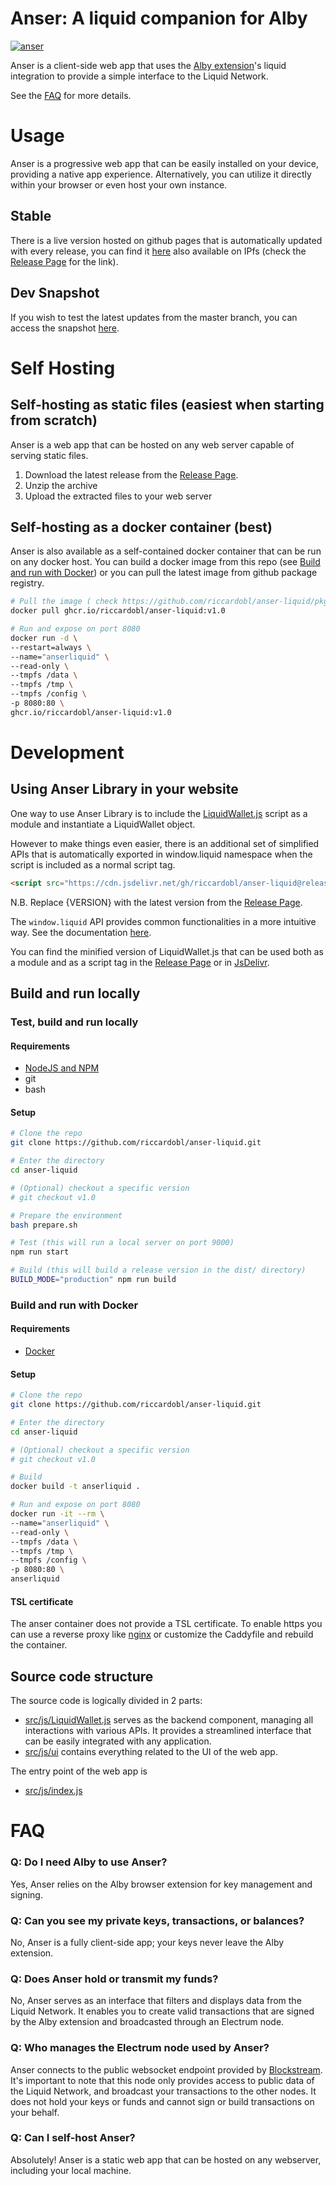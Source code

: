 # Anser: A liquid companion for Alby

[![anser](src/assets/screenshot/3.webp)](https://anserliquid.frk.wf)

Anser is a client-side web app that uses the [Alby extension](https://getalby.com/)'s
liquid integration to provide a simple interface to the Liquid Network.

See the [FAQ](#faq) for more details.

# Usage

Anser is a progressive web app that can be easily installed on your device, providing a native app experience. Alternatively, you can utilize it directly within your browser or even host your own instance.

## Stable

There is a live version hosted on github pages that is automatically updated with every release, you can find it [here](https://anserliquid.frk.wf) also available on IPfs (check the [Release Page](https://github.com/riccardobl/anser-liquid/releases) for the link).

## Dev Snapshot

If you wish to test the latest updates from the master branch, you can access the snapshot [here](https://anser-snapshot.surge.sh).

# Self Hosting

## Self-hosting as static files (easiest when starting from scratch)

Anser is a web app that can be hosted on any web server capable of serving static files.

1. Download the latest release from the [Release Page](https://github.com/riccardobl/anser-liquid/releases).
2. Unzip the archive
3. Upload the extracted files to your web server

## Self-hosting as a docker container (best)

Anser is also available as a self-contained docker container that can be run on any docker host. You can build a docker image from this repo (see [Build and run with Docker](#build-and-run-with-docker)) or you can pull the latest image from github package registry.

```bash
# Pull the image ( check https://github.com/riccardobl/anser-liquid/pkgs/container/anser-liquid for the latest version )
docker pull ghcr.io/riccardobl/anser-liquid:v1.0

# Run and expose on port 8080
docker run -d \
--restart=always \
--name="anserliquid" \
--read-only \
--tmpfs /data \
--tmpfs /tmp \
--tmpfs /config \
-p 8080:80 \
ghcr.io/riccardobl/anser-liquid:v1.0

```

# Development

## Using Anser Library in your website

One way to use Anser Library is to include the [LiquidWallet.js](src/js/LiquidWallet.js) script as a module and instantiate a LiquidWallet object.

However to make things even easier, there is an additional set of simplified APIs that is automatically exported in window.liquid namespace when the script is included as a normal script tag.

```html
<script src="https://cdn.jsdelivr.net/gh/riccardobl/anser-liquid@releases/{VERSION}/liquidwallet.lib.js"></script>
```

N.B. Replace {VERSION} with the latest version from the [Release Page](https://github.com/riccardobl/anser-liquid/releases).

The `window.liquid` API provides common functionalities in a more intuitive way.
See the documentation [here](/API.md).

You can find the minified version of LiquidWallet.js that can be used both as a module and as a script tag in the [Release Page](https://github.com/riccardobl/anser-liquid/releases) or in [JsDelivr](https://www.jsdelivr.com/package/gh/riccardobl/anser-liquid).

## Build and run locally

### Test, build and run locally

#### Requirements

-   [NodeJS and NPM](https://docs.npmjs.com/downloading-and-installing-node-js-and-npm)
-   git
-   bash

#### Setup

```bash
# Clone the repo
git clone https://github.com/riccardobl/anser-liquid.git

# Enter the directory
cd anser-liquid

# (Optional) checkout a specific version
# git checkout v1.0

# Prepare the environment
bash prepare.sh

# Test (this will run a local server on port 9000)
npm run start

# Build (this will build a release version in the dist/ directory)
BUILD_MODE="production" npm run build
```

### Build and run with Docker

#### Requirements

-   [Docker](https://docs.docker.com/get-docker/)

#### Setup

```bash
# Clone the repo
git clone https://github.com/riccardobl/anser-liquid.git

# Enter the directory
cd anser-liquid

# (Optional) checkout a specific version
# git checkout v1.0

# Build
docker build -t anserliquid .

# Run and expose on port 8080
docker run -it --rm \
--name="anserliquid" \
--read-only \
--tmpfs /data \
--tmpfs /tmp \
--tmpfs /config \
-p 8080:80 \
anserliquid

```

#### TSL certificate

The anser container does not provide a TSL certificate.
To enable https you can use a reverse proxy like [nginx](https://www.nginx.com/) or customize the Caddyfile and rebuild the container.

## Source code structure

The source code is logically divided in 2 parts:

-   [src/js/LiquidWallet.js](src/js/LiquidWallet.js) serves as the backend component, managing all interactions with various APIs. It provides a streamlined interface that can be easily integrated with any application.
-   [src/js/ui](src/js/ui) contains everything related to the UI of the web app.

The entry point of the web app is

-   [src/js/index.js](src/js/index.js)

# FAQ

### Q: Do I need Alby to use Anser?

Yes, Anser relies on the Alby browser extension for key management and signing.

### Q: Can you see my private keys, transactions, or balances?

No, Anser is a fully client-side app; your keys never leave the Alby extension.

### Q: Does Anser hold or transmit my funds?

No, Anser serves as an interface that filters and displays data from the Liquid Network. It enables you to create valid transactions that are signed by the Alby extension and broadcasted through an Electrum node.

### Q: Who manages the Electrum node used by Anser?

Anser connects to the public websocket endpoint provided by [Blockstream](https://github.com/Blockstream/esplora/blob/master/API.md).
It's important to note that this node only provides access to public data of the Liquid Network, and broadcast your transactions to the other nodes. It does not hold your keys or funds and cannot sign or build transactions on your behalf.

### Q: Can I self-host Anser?

Absolutely! Anser is a static web app that can be hosted on any webserver, including your local machine.
